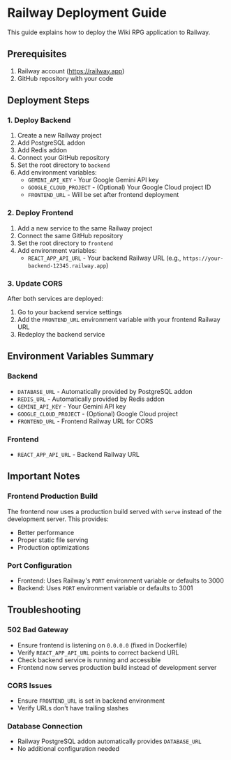 # Railway Deployment Guide

This guide explains how to deploy the Wiki RPG application to Railway.

## Prerequisites

1. Railway account (https://railway.app)
2. GitHub repository with your code

## Deployment Steps

### 1. Deploy Backend

1. Create a new Railway project
2. Add PostgreSQL addon
3. Add Redis addon
4. Connect your GitHub repository
5. Set the root directory to `backend`
6. Add environment variables:
   - `GEMINI_API_KEY` - Your Google Gemini API key
   - `GOOGLE_CLOUD_PROJECT` - (Optional) Your Google Cloud project ID
   - `FRONTEND_URL` - Will be set after frontend deployment

### 2. Deploy Frontend

1. Add a new service to the same Railway project
2. Connect the same GitHub repository
3. Set the root directory to `frontend`
4. Add environment variables:
   - `REACT_APP_API_URL` - Your backend Railway URL (e.g., `https://your-backend-12345.railway.app`)

### 3. Update CORS

After both services are deployed:
1. Go to your backend service settings
2. Add the `FRONTEND_URL` environment variable with your frontend Railway URL
3. Redeploy the backend service

## Environment Variables Summary

### Backend
- `DATABASE_URL` - Automatically provided by PostgreSQL addon
- `REDIS_URL` - Automatically provided by Redis addon
- `GEMINI_API_KEY` - Your Gemini API key
- `GOOGLE_CLOUD_PROJECT` - (Optional) Google Cloud project
- `FRONTEND_URL` - Frontend Railway URL for CORS

### Frontend
- `REACT_APP_API_URL` - Backend Railway URL

## Important Notes

### Frontend Production Build
The frontend now uses a production build served with `serve` instead of the development server. This provides:
- Better performance
- Proper static file serving
- Production optimizations

### Port Configuration
- Frontend: Uses Railway's `PORT` environment variable or defaults to 3000
- Backend: Uses `PORT` environment variable or defaults to 3001

## Troubleshooting

### 502 Bad Gateway
- Ensure frontend is listening on `0.0.0.0` (fixed in Dockerfile)
- Verify `REACT_APP_API_URL` points to correct backend URL
- Check backend service is running and accessible
- Frontend now serves production build instead of development server

### CORS Issues
- Ensure `FRONTEND_URL` is set in backend environment
- Verify URLs don't have trailing slashes

### Database Connection
- Railway PostgreSQL addon automatically provides `DATABASE_URL`
- No additional configuration needed